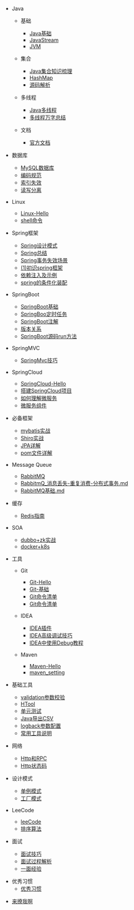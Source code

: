 - Java
  - 基础 
     - [Java基础](Java/Java基础.md)
     - [JavaStream](Java/Java8/JavaStream流还可以这样玩.md)
     - [JVM](Java/JVM.md)
     
  - 集合
     - [Java集合知识梳理](Java/数据结构/Java集合知识梳理.md)
     - [HashMap](Java/数据结构/HashMap.md)
     - [源码解析](Java/数据结构/源码解析.md)

  - 多线程
     - [Java多线程](./Java/多线程-Hello.md)
     - [多线程万字总结](./Java/多线程万字总结.md)

  - 文档
     - [官方文档](./Java/官方文档.md)
     
- 数据库 
  - [MySQL数据库](database/MySQL/MySQL-Hello.md)
  - [编码规范](database/MySQL/MySQL编码规范.md)
  - [索引失效](database/使用索引时有些不生效的情况.md)
  - [读写分离](database/分库分表.md)
  
  
- Linux
  - [Linux-Hello](database/Linux-Hello.md)
  - [shell命令](database/shell命令.md)

- Spring框架
  - [Spring设计模式](spring/Spring-Design-Patterns.md)
  - [Spring总结](spring/Spring总结.md)
  - [Spring事务失效场景](spring/Spring事务失效场景.md)
  - [(1)初识spring框架](spring/(1)初识Spring框架.md)
  - [依赖注入及示例](spring/(2)一文搞懂spring依赖注入DI.md)
  - [spring的条件化装配](spring/(3)你了解spring的高级装配吗_条件化装配bean.md)

- SpringBoot
  - [SpringBoot基础](springboot/SpringBoot-Hello.md)
  - [SpringBoo定时任务](springboot/Spingboot定时任务-Hello.md)
  - [SpringBoot注解](springboot/SpringBoot注解-Hello.md)
  - [版本关系](springboot/Springboot_jdk_Maven版本.md)
  - [SpringBoot源码run方法](springboot/SpringBoot源码run方法.md)
  
- SpringMVC
  - [SpringMvc技巧](springmvc/SpringMvc技巧.md)

- SpringCloud
  - [SpringCloud-Hello](springcloud/SpringCloud-Hello.md)
  - [搭建SpringCloud项目](springcloud/搭建SpringCloud项目.md)
  - [如何理解微服务](springcloud/如何理解微服务.md)
  - [微服务组件](springcloud/微服务组件.md)
  
- 必备框架
  - [mybatis实战](framework/Mybatis实战.md)
  - [Shiro实战](framework/Shiro实战.md)
  - [JPA详解](framework/JPA详解.md)
  - [pom文件详解](framework/pom文件详解.md)

- Message Queue
  - [RabbitMQ](message_queue/RabbitMQ-Hello.md)
  - [RabbitmQ_消息丢失-重复消费-分布式事务.md](message_queue/RabbitmQ_消息丢失-重复消费-分布式事务.md)
  - [RabbitMQ基础.md](message_queue/RabbitMQ基础.md)

- 缓存
  - [Redis指南](Redis/Redis-Hello.md)
  
- SOA 
  - [dubbo+zk实战](SOA/dubbo+zk实战.md)
  - [docker+k8s](SOA/docker基础命令_k8s基础命令.md)

- 工具
  - Git 
    - [Git-Hello](tool/base_tool/Git/Git-Hello.md)
    - [Git-基础](tool/base_tool/Git/Git-基础.md)
    - [Git命令清单](tool/base_tool/Git/Git常用命令清单.md)
    - [Git命令清单](tool/base_tool/Git/Git常用命令清单.md)
    
  - IDEA
     - [IDEA插件](tool/base_tool/IDEA/IDEA插件.md)
     - [IDEA高级调试技巧](tool/base_tool/IDEA/IDEA高级调试技巧.md)
     - [IDEA中使用Debug教程](tool/base_tool/IDEA/IDEA中使用Debug教程.md)
     
  - Maven
     - [Maven-Hello](tool/base_tool/Maven/Maven-Hello.md)
     - [maven_setting](tool/base_tool/Maven/maven_setting.xml中文配置详解.md)
 
- 基础工具
  - [validation参数校验](demo/tool/validation参数校验.md)
  - [HTool](demo/tool/HTool.md)
  - [单元测试](demo/tool/单元测试.md)
  - [Java导出CSV](demo/tool/Java导出CSV.md)
  - [logback参数配置](demo/tool/logback参数配置.md)
  - [常用工具说明](demo/temp/常用工具说明.md)


- 网络
  - [Http和RPC](network/Http和RPC.md)
  - [Http状态码](network/Http状态码.md)

- 设计模式
  - [单例模式](desgin-pattern/Java面试必备：手写单例模式.md)
  - [工厂模式](desgin-pattern/工厂模式超详解（代码示例）.md)

- LeeCode
  - [leeCode](leeCode/LeeCode.md)
  - [排序算法](leeCode/八大排序算法.md)

- 面试
  - [面试技巧](面试/面试技巧.md)
  - [面试过程解析](面试/面试过程全解析.md)
  - [一面经验](面试/2022/一面经验.md)
  
* 优秀习惯
  * [优秀习惯](good_programmer/good_programmer_start.md)


- [来撩我啊](callme.md)


